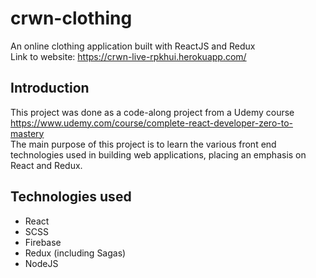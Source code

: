 # crwn-clothing
An online clothing application built with ReactJS and Redux<br/>
Link to website: https://crwn-live-rpkhui.herokuapp.com/

## Introduction
This project was done as a code-along project from a Udemy course https://www.udemy.com/course/complete-react-developer-zero-to-mastery <br/>
The main purpose of this project is to learn the various front end technologies used in building web applications, placing an emphasis on React and Redux.

## Technologies used
* React
* SCSS
* Firebase
* Redux (including Sagas)
* NodeJS
